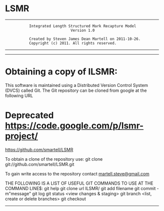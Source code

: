 # LSMR

_______________________________________________________________________________
               Integrated Length Structured Mark Recapture Model
                                  Version 1.0
                                
               Created by Steven James Dean Martell on 2011-10-26.
               Copyright (c) 2011. All rights reserved.           

_______________________________________________________________________________
_______________________________________________________________________________

Obtaining a copy of ILSMR:
==========================

This software is maintained using a Distributed Version Control System (DVCS)
called Git.  The Git repository can be cloned from google at the following URL

# Deprecated https://code.google.com/p/lsmr-project/
https://github.com/smartell/LSMR

To obtain a clone of the repository use:
git clone git://github.com/smartell/LSMR.git

To gain write access to the repository contact martell.steve@gmail.com

THE FOLLOWING IS A LIST OF USEFUL GIT COMMANDS TO USE AT THE COMMAND LINE$:
  git help                      <list git commands>
  git clone url ILSMR/          <clone repository>
  git add filename              <add new file>
  git commit -m"message"        <commit with message>
  git log                       <view commit log>
  git status                    <view changes & staging>
  git branch                    <list, create or delete branches>
  git checkout <branch>         <change branch>
_______________________________________________________________________________